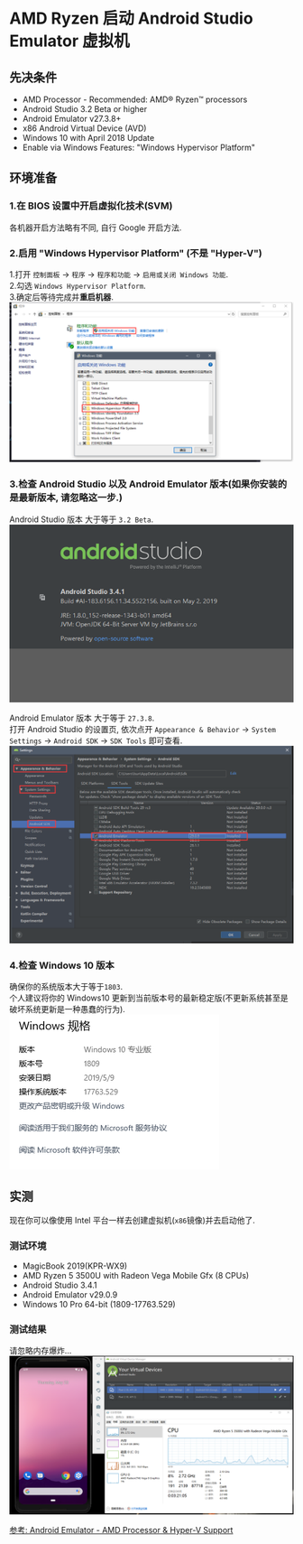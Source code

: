 # AMD Ryzen 启动 Android Studio Emulator 虚拟机

## 先决条件
- AMD Processor - Recommended: AMD® Ryzen™ processors
- Android Studio 3.2 Beta or higher
- Android Emulator v27.3.8+
- x86 Android Virtual Device (AVD)
- Windows 10 with April 2018 Update
- Enable via Windows Features: "Windows Hypervisor Platform"

## 环境准备

### 1.在 BIOS 设置中开启虚拟化技术(SVM)
各机器开启方法略有不同, 自行 Google 开启方法.
 
### 2.启用 "Windows Hypervisor Platform" (不是 "Hyper-V")
1.打开 `控制面板` → `程序` → `程序和功能` → `启用或关闭 Windows 功能`.  
2.勾选 `Windows Hypervisor Platform`.  
3.确定后等待完成并**重启机器**.  
![Enable via Windows Features: "Windows Hypervisor Platform"](../img/windows-hypervisor-platform.png)

### 3.检查 Android Studio 以及 Android Emulator 版本(如果你安装的是最新版本, 请忽略这一步.)
Android Studio 版本 大于等于 `3.2 Beta`.  
![Android Studio Version = 3.4.1](../img/android-studio-version.png)

Android Emulator 版本 大于等于 `27.3.8`.  
打开 Android Studio 的设置页, 依次点开 `Appearance & Behavior` → `System Settings` → `Android SDK` → `SDK Tools` 即可查看.
![Android Emulator Version = 29.0.9](../img/android-emulator-version.png)

### 4.检查 Windows 10 版本
确保你的系统版本大于等于`1803`.  
个人建议将你的 Windows10 更新到当前版本号的最新稳定版(不更新系统甚至是破坏系统更新是一种愚蠢的行为).  
![Windows10 Version = 1809](../img/windows10-pro-1809.png)

## 实测
现在你可以像使用 Intel 平台一样去创建虚拟机(`x86`镜像)并去启动他了.

### 测试环境
- MagicBook 2019(KPR-WX9)  
- AMD Ryzen 5 3500U with Radeon Vega Mobile Gfx (8 CPUs)  
- Android Studio 3.4.1
- Android Emulator v29.0.9
- Windows 10 Pro 64-bit (1809-17763.529)

### 测试结果
请忽略内存爆炸...
![AVM Start](../img/avm-start.png)


[参考: Android Emulator - AMD Processor & Hyper-V Support](https://android-developers.googleblog.com/2018/07/android-emulator-amd-processor-hyper-v.html)
